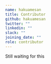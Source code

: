 ```yaml
---
name: hakuamesan
title: Contributor
github: hakuamesan
twitter: ""
linkedin: ""
slack: ""
joining_date: ""
role: contributor
---
```


Still waiting for this
